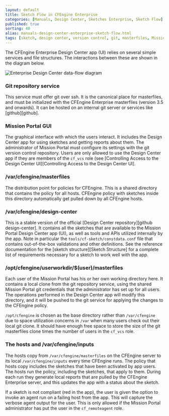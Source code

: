 ```yaml
---
layout: default
title: Sketch Flow in CFEngine Enterprise
categories: [Manuals, Design Center, Sketches Enterprise, Sketch Flow]
published: true
sorting: 40
alias: manuals-design-center-enterprise-sketch-flow.html
tags: [sketch, design center, version control, git, masterfiles, Mission Portal, enterprise, ui]
---
```


The CFEngine Enterprise Design Center app (UI) relies on 
several simple services and file structures. The interactions between these 
are shown in the diagram below.

![Enterprise Design Center data-flow diagram](enterprise-sketch-dataflow-diagram.png)

### Git repository service

This service must offer git over ssh. It is the canonical place for 
masterfiles, and must be initialized with the CFEngine Enterprise 
masterfiles (version 3.5 and onwards). It can be hosted on an internal git 
server or services like [github][github].

### Mission Portal GUI

The graphical interface with which the users interact. It includes the 
Design Center app for using sketches and getting reports about them.
The administrator of Mission Portal must configure its settings
with the git version control repository. Users are only allowed to use
the Design Center app if they are members of the `cf_vcs` role (see 
[Controlling Access to the Design Center UI][Controlling Access to the Design Center UI].


### /var/cfengine/masterfiles

The distribution point for policies for CFEngine.
This is a shared directory that contains the policy for all hosts.
CFEngine policy with sketches inside this directory automatically 
get pulled down by all CFEngine hosts.

### /var/cfengine/design-center

This is a stable version of the official [Design Center 
repository][github design-center]. It contains all the 
sketches that are available to the Mission Portal Design Center app (UI), as 
well as tools and APIs utilized internally by the app. Note in particular the 
`tools/cf-sketch/constdata.conf` file that contains out-of-the-box validations 
and other definitions. See the reference documentation for the [sketch 
structure][Sketch Structure] for a complete 
list of requirements necessary for a sketch to work well with the app.

### /opt/cfengine/userworkdir/$(user)/masterfiles

Each user of the Mission Portal has his or her own working directory here. It 
contains a local clone from the git repository service, using the shared 
Mission Portal git credentials that the administrator has set up for all 
users. The operations performed in the Design Center app will modify this directory, 
and it will be pushed to the git service for applying the changes to the CFEngine 
policy.

`/opt/cfengine` is chosen as the base directory rather than `/var/cfengine` 
due to space utilization concerns in `/var` when many users check out their 
local git clone. It should have enough free space to store the size of the 
git masterfiles clone times the number of users in the `cf_vcs` role.

### The hosts and /var/cfengine/inputs

The hosts copy from `/var/cfengine/masterfiles` on the CFEngine server to 
its local `/var/cfengine/inputs` every time CFEngine runs. The policy that hosts 
copy includes the sketches that have been activated by app users. The 
hosts run the policy, including the sketches, that apply to them. During 
each run they generate local reports that are pulled by the CFEngine 
Enterprise server, and this updates the app with a status about the sketch.

If a sketch is not compliant (red in the app), the user is given the option to 
invoke an agent run on a failing host from the app. This will capture the 
verbose agent output for the user. This is only allowed if the Mission Portal 
administrator has put the user in the `cf_remoteagent` role.
